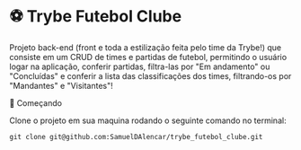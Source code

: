 # ⚽ Trybe Futebol Clube

Projeto back-end (front e toda a estilização feita pelo time da Trybe!) que consiste em um CRUD de times e partidas de futebol, permitindo o usuário logar na aplicação, conferir partidas, filtra-las por "Em andamento" ou "Concluídas" e conferir a lista das classificações dos times, filtrando-os por "Mandantes" e "Visitantes"!

🚴 Começando

Clone o projeto em sua maquina rodando o seguinte comando no terminal:
```
git clone git@github.com:SamuelDAlencar/trybe_futebol_clube.git
```
